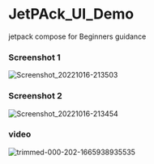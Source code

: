 




# JetPAck_UI_Demo
jetpack compose for Beginners guidance
### Screenshot 1

![Screenshot_20221016-213503](https://user-images.githubusercontent.com/81159555/196045821-50047086-48bd-4f7f-acc0-5ff7381acc10.png)
### Screenshot 2

![Screenshot_20221016-213454](https://user-images.githubusercontent.com/81159555/196045873-dcc29cfc-6186-4f6b-aa17-2217d10c1564.png)


### video 

![trimmed-000-202-1665938935535](https://user-images.githubusercontent.com/81159555/196047823-a05fb054-c9eb-4220-9fc9-b5a89b203c2f.gif)
